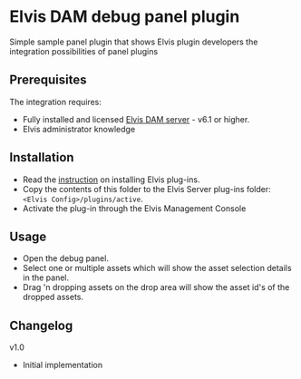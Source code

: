 # Elvis DAM debug panel plugin

Simple sample panel plugin that shows Elvis plugin developers the integration possibilities of panel plugins 

## Prerequisites

The integration requires:

* Fully installed and licensed [Elvis DAM server](https://www.woodwing.com/en/digital-asset-management-system) - v6.1 or higher. 
* Elvis administrator knowledge

## Installation

* Read the [instruction](https://helpcenter.woodwing.com/hc/en-us/articles/202965685-Plug-ins-introduction-management) on installing Elvis plug-ins.
* Copy the contents of this folder to the Elvis Server plug-ins folder: `<Elvis Config>/plugins/active`.
* Activate the plug-in through the Elvis Management Console

## Usage

* Open the debug panel.
* Select one or multiple assets which will show the asset selection details in the panel.
* Drag 'n dropping assets on the drop area will show the asset id's of the dropped assets. 

## Changelog

v1.0
* Initial implementation